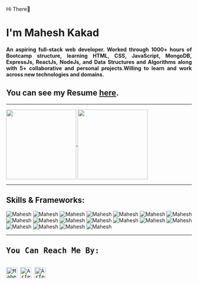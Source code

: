 <p>Hi There👋</p>
<h1>I'm Mahesh Kakad</h1>



<h4 align="justify">An aspiring full-stack web developer. Worked through 1000+ hours of Bootcamp structure, learning HTML, CSS, JavaScript, MongoDB, ExpressJs, ReactJs, NodeJs, and Data Structures and Algorithms along with 5+ collaborative and personal projects.Willing to learn and work across new technologies and domains.
</h4>

<h2>You can see my Resume
  <a href="https://drive.google.com/file/d/1ZsTFNShnERUF3fnuG2LNmSBu9ge6Im7r/view?usp=sharing" target="_blank">here</a>.
</h2>

<hr/>

<div align="left">
<a href="https://github.com/MartinHeinz/MartinHeinz">
  <img align="center" src="https://github-readme-stats.vercel.app/api/top-langs/?username=maheshkakad&theme=outrun"  height="190px" />
</a>
<a href="https://github.com/MartinHeinz/MartinHeinz">
  <img align="center" src="https://github-readme-stats.vercel.app/api?username=maheshkakad&count_private=true&theme=outrun&show_icons=true"  height="190px" />
</a>
</div>

<hr/>

<div align="left">
<h2 align="left">Skills & Frameworks:</h2>
  <p align="left">
  <img src="https://img.shields.io/badge/HTML5-E34F26?style=for-the-badge&logo=html5&logoColor=white" alt="Mahesh"/>
    <img src="https://img.shields.io/badge/CSS3-1572B6?style=for-the-badge&logo=css3&logoColor=white" alt="Mahesh"/>
    <img src="https://img.shields.io/badge/JavaScript-323330?style=for-the-badge&logo=javascript&logoColor=F7DF1E" alt="Mahesh"/>
    <img src="https://img.shields.io/badge/TypeScript-007ACC?style=for-the-badge&logo=typescript&logoColor=white" alt="Mahesh"/>
    <img src="https://img.shields.io/badge/React-20232A?style=for-the-badge&logo=react&logoColor=61DAFB" alt="Mahesh"/>
    <img src="https://img.shields.io/badge/Redux-593D88?style=for-the-badge&logo=redux&logoColor=white" alt="Mahesh"/>
    <img src="https://img.shields.io/badge/MongoDB-4EA94B?style=for-the-badge&logo=mongodb&logoColor=white" alt="Mahesh"/>
    <img src="https://img.shields.io/badge/Express.js-000000?style=for-the-badge&logo=express&logoColor=white" alt="Mahesh"/>
    <img src="https://img.shields.io/badge/Node.js-339933?style=for-the-badge&logo=nodedotjs&logoColor=white" alt="Mahesh"/>
    <img src="https://img.shields.io/badge/Bootstrap-563D7C?style=for-the-badge&logo=bootstrap&logoColor=white" alt="Mahesh"/>
    <img src="https://img.shields.io/badge/Material%20UI-007FFF?style=for-the-badge&logo=mui&logoColor=white" alt="Mahesh"/>
    <img src="https://img.shields.io/badge/Chakra--UI-319795?style=for-the-badge&logo=chakra-ui&logoColor=white" alt="Mahesh"/>
    <img src="https://img.shields.io/badge/Jest-C21325?style=for-the-badge&logo=jest&logoColor=white" alt="Mahesh"/>
    <img src="https://img.shields.io/badge/Cypress-17202C?style=for-the-badge&logo=cypress&logoColor=white" alt="Mahesh"/>
    <img src="https://img.shields.io/badge/GitHub-100000?style=for-the-badge&logo=github&logoColor=white" alt="Mahesh"/>
    <img src="https://img.shields.io/badge/npm-CB3837?style=for-the-badge&logo=npm&logoColor=white" alt="Mahesh"/>
    <img src="https://img.shields.io/badge/Netlify-00C7B7?style=for-the-badge&logo=netlify&logoColor=white" alt="Mahesh"/>
    <img src="https://img.shields.io/badge/Heroku-430098?style=for-the-badge&logo=heroku&logoColor=white" alt="Mahesh"/>
  </p>
</div>

<hr/>

<div align="left">
  <samp>
    <h2 align="left">You Can Reach Me By:</h2>
    <p align="left">
      <br/>
      <a href="https://www.linkedin.com/in/maheshkakad12/" target="_blank"><img align="center"
         src="https://img.shields.io/badge/linkedin-%231DA1F2.svg?style=for-the-badge&logo=linkedin&logoColor=white"
         alt="Mahesh" height="30"/></a>
      <a href="https://maheshkakad2020@gmail.com" target="_blank"><img align="center"
         src="https://img.shields.io/badge/gmail-EA4335.svg?style=for-the-badge&logo=gmail&logoColor=white"
         alt="Arfeen" height="30"/></a>
      <a href="https://maheshkakad.github.io/" target="_blank"><img align="center"
         src="https://img.shields.io/badge/-PORTFOLIO-3423A6?style=flat&logo=Google-Chrome&logoColor=white"
         alt="Arfeen" height="30"/></a>
    </p>
  </samp>
</div>
